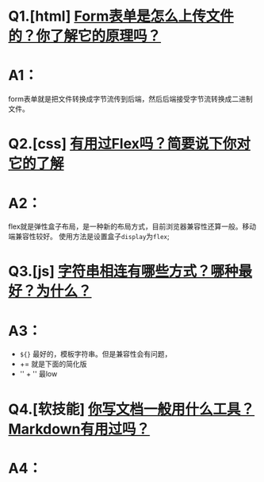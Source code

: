 # Q1.[html] [Form表单是怎么上传文件的？你了解它的原理吗？](https://github.com/haizlin/fe-interview/issues/198)
# A1：
form表单就是把文件转换成字节流传到后端，然后后端接受字节流转换成二进制文件。

# Q2.[css] [有用过Flex吗？简要说下你对它的了解](https://github.com/haizlin/fe-interview/issues/198)
# A2：
flex就是弹性盒子布局，是一种新的布局方式，目前浏览器兼容性还算一般。移动端兼容性较好。
使用方法是设置盒子`display`为`flex`;

# Q3.[js] [字符串相连有哪些方式？哪种最好？为什么？](https://github.com/haizlin/fe-interview/issues/200)
# A3：
* `${}` 最好的，模板字符串。但是兼容性会有问题，
* += 就是下面的简化版
* '' + '' 最low

# Q4.[软技能] [你写文档一般用什么工具？Markdown有用过吗？](https://github.com/haizlin/fe-interview/issues/201)
# A4：

